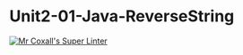 # Unit2-01-Java-ReverseString
[![Mr Coxall's Super Linter](https://github.com/ICS4U-Programming-MelodyB/Unit2-01-Java-ReverseString/workflows/Mr%20Coxall's%20Super%20Linter/badge.svg)](https://github.com/ICS4U-Programming-MelodyB/Unit2-01-Java-ReverseString/actions/)
